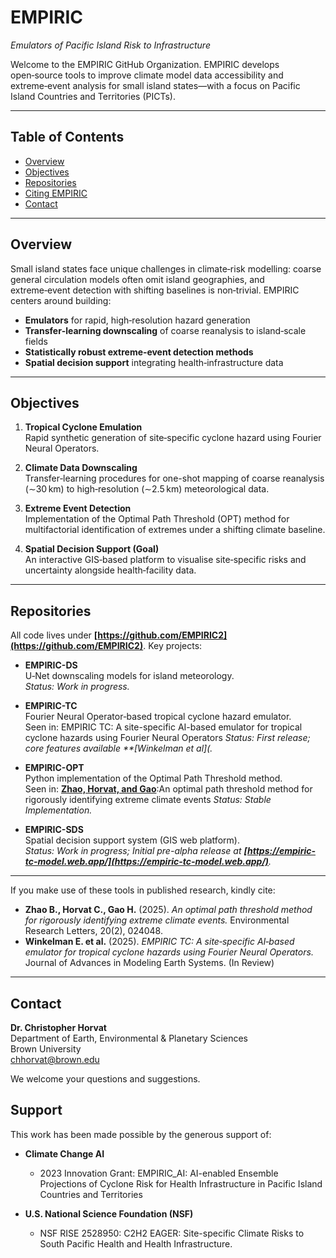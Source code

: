 # EMPIRIC  
*Emulators of Pacific Island Risk to Infrastructure*

Welcome to the EMPIRIC GitHub Organization. EMPIRIC develops open‑source tools to improve climate model data accessibility and extreme‑event analysis for small island states—with a focus on Pacific Island Countries and Territories (PICTs).

---

## Table of Contents

- [Overview](#overview)  
- [Objectives](#objectives)  
- [Repositories](#repositories)  
- [Citing EMPIRIC](#citing-empiric)  
- [Contact](#contact)  

---

## Overview

Small island states face unique challenges in climate‑risk modelling: coarse general circulation models often omit island geographies, and extreme‑event detection with shifting baselines is non‑trivial. EMPIRIC centers around building:

- **Emulators** for rapid, high‑resolution hazard generation  
- **Transfer‑learning downscaling** of coarse reanalysis to island‑scale fields  
- **Statistically robust extreme‑event detection methods**  
- **Spatial decision support** integrating health‑infrastructure data  

---

## Objectives

1. **Tropical Cyclone Emulation**  
   Rapid synthetic generation of site‑specific cyclone hazard using Fourier Neural Operators.  

2. **Climate Data Downscaling**  
   Transfer‑learning procedures for one-shot mapping of coarse reanalysis (∼30 km) to high‑resolution (∼2.5 km) meteorological data.  

3. **Extreme Event Detection**  
   Implementation of the Optimal Path Threshold (OPT) method for multifactorial identification of extremes under a shifting climate baseline.  

4. **Spatial Decision Support (Goal)**  
   An interactive GIS‑based platform to visualise site‑specific risks and uncertainty alongside health‑facility data.  

---

## Repositories

All code lives under **[https://github.com/EMPIRIC2](https://github.com/EMPIRIC2)**. Key projects:

- **EMPIRIC-DS**  
  U‑Net downscaling models for island meteorology.  
  _Status: Work in progress._  

- **EMPIRIC-TC**  
  Fourier Neural Operator‑based tropical cyclone hazard emulator.  
  Seen in: EMPIRIC TC: A site-specific AI-based emulator for tropical cyclone hazards using Fourier Neural Operators
  _Status: First release; core features available **[Winkelman et al](._  

- **EMPIRIC-OPT**  
  Python implementation of the Optimal Path Threshold method.  
  Seen in: **[Zhao, Horvat, and Gao](https://iopscience.iop.org/article/10.1088/1748-9326/adae24)**:An optimal path threshold method for rigorously identifying extreme climate events
  _Status: Stable Implementation._  

- **EMPIRIC-SDS**  
  Spatial decision support system (GIS web platform).  
  _Status: Work in progress; Initial pre-alpha release at **[https://empiric-tc-model.web.app/](https://empiric-tc-model.web.app/)**._  

---

If you make use of these tools in published research, kindly cite:

- **Zhao B., Horvat C., Gao H.** (2025). *An optimal path threshold method for rigorously identifying extreme climate events.* Environmental Research Letters, 20(2), 024048.  
- **Winkelman E. et al.** (2025). *EMPIRIC TC: A site‑specific AI‑based emulator for tropical cyclone hazards using Fourier Neural Operators.* Journal of Advances in Modeling Earth Systems. (In Review)

---

## Contact

**Dr. Christopher Horvat**  
Department of Earth, Environmental & Planetary Sciences  
Brown University  
[chhorvat@brown.edu](mailto:horvat@brown.edu)  

We welcome your questions and suggestions.  

## Support

This work has been made possible by the generous support of:

- **Climate Change AI**  
  - 2023 Innovation Grant: EMPIRIC_AI: AI-enabled Ensemble Projections of Cyclone Risk for Health Infrastructure in Pacific Island Countries and Territories

- **U.S. National Science Foundation (NSF)**  
  - NSF RISE 2528950: C2H2 EAGER: Site-specific Climate Risks to South Pacific Health and Health Infrastructure.  
